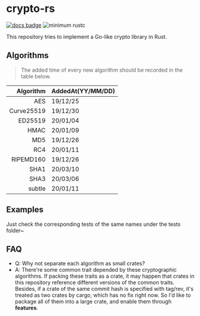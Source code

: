 # crypto-rs

[![docs badge](https://img.shields.io/badge/docs-0.7.0-blue)](https://sammyne.github.io/crypto-rs/crypto/)
![minimum rustc](https://img.shields.io/badge/rustc-1.68.2%2B-blue)

This repository tries to implement a Go-like crypto library in Rust.

## Algorithms

> The added time of every new algorithm should be recorded in the table below.

|  Algorithm | AddedAt(YY/MM/DD) |
| ---------: | :---------------- |
|        AES | 19/12/25          |
| Curve25519 | 19/12/30          |
|    ED25519 | 20/01/04          |
|       HMAC | 20/01/09          |
|        MD5 | 19/12/26          |
|        RC4 | 20/01/11          |
|  RIPEMD160 | 19/12/26          |
|       SHA1 | 20/03/10          |
|       SHA3 | 20/03/06          |
|     subtle | 20/01/11          |

## Examples

Just check the corresponding tests of the same names under the tests folder~

## FAQ

- Q: Why not separate each algorithm as small crates?
- A: There're some common trait depended by these cryptographic algorithms. If packing these
  traits as a crate, it may happen that crates in this repository reference different versions
  of the common traits. Besides, if a crate of the same commit hash is specified with tag/rev,
  it's treated as two crates by cargo, which has no fix right now. So I'd like to package all of
  them into a large crate, and enable them through **features**.
